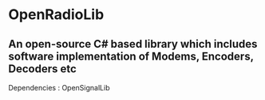 # OpenRadioLib
An open-source C# based library which includes software implementation of Modems, Encoders, Decoders etc
-----
Dependencies : OpenSignalLib
